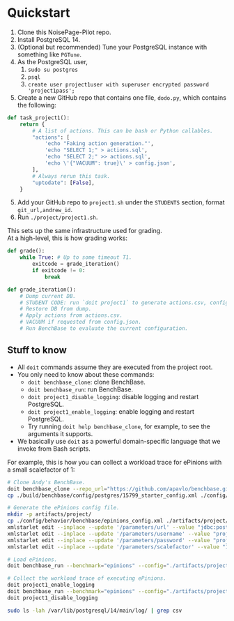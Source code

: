 # Quickstart

1. Clone this NoisePage-Pilot repo.
2. Install PostgreSQL 14.
3. (Optional but recommended) Tune your PostgreSQL instance with something like `PGTune`.
4. As the PostgreSQL user,
   1. `sudo su postgres`
   2. `psql`
   3. `create user project1user with superuser encrypted password 'project1pass';`
5. Create a new GitHub repo that contains one file, `dodo.py`, which contains the following:
```python
def task_project1():
    return {
        # A list of actions. This can be bash or Python callables.
        "actions": [
            'echo "Faking action generation."',
            'echo "SELECT 1;" > actions.sql',
            'echo "SELECT 2;" >> actions.sql',
            'echo \'{"VACUUM": true}\' > config.json',
        ],
        # Always rerun this task.
        "uptodate": [False],
    }
```
5. Add your GitHub repo to `project1.sh` under the `STUDENTS` section, format `git_url,andrew_id`.
6. Run `./project/project1.sh`.

This sets up the same infrastructure used for grading.  
At a high-level, this is how grading works:

```python
def grade():
    while True: # Up to some timeout T1.
        exitcode = grade_iteration()
        if exitcode != 0:
            break

def grade_iteration():
    # Dump current DB.
    # STUDENT CODE: run `doit project1` to generate actions.csv, config.json; up to another timeout T2.
    # Restore DB from dump.
    # Apply actions from actions.csv.
    # VACUUM if requested from config.json.
    # Run BenchBase to evaluate the current configuration.
```

## Stuff to know

- All `doit` commands assume they are executed from the project root.
- You only need to know about these commands:
    - `doit benchbase_clone`: clone BenchBase.
    - `doit benchbase_run`: run BenchBase.
    - `doit project1_disable_logging`: disable logging and restart PostgreSQL.
    - `doit project1_enable_logging`: enable logging and restart PostgreSQL.
    - Try running `doit help benchbase_clone`, for example, to see the arguments it supports.
- We basically use `doit` as a powerful domain-specific language that we invoke from Bash scripts.

For example, this is how you can collect a workload trace for ePinions with a small scalefactor of 1:

```bash
# Clone Andy's BenchBase.
doit benchbase_clone --repo_url="https://github.com/apavlo/benchbase.git" --branch_name="main"
cp ./build/benchbase/config/postgres/15799_starter_config.xml ./config/behavior/benchbase/epinions_config.xml

# Generate the ePinions config file.
mkdir -p artifacts/project/
cp ./config/behavior/benchbase/epinions_config.xml ./artifacts/project/epinions_config.xml
xmlstarlet edit --inplace --update '/parameters/url' --value "jdbc:postgresql://localhost:5432/project1db?preferQueryMode=extended" ./artifacts/project/epinions_config.xml
xmlstarlet edit --inplace --update '/parameters/username' --value "project1user" ./artifacts/project/epinions_config.xml
xmlstarlet edit --inplace --update '/parameters/password' --value "project1pass" ./artifacts/project/epinions_config.xml
xmlstarlet edit --inplace --update '/parameters/scalefactor' --value "1" ./artifacts/project/epinions_config.xml

# Load ePinions.
doit benchbase_run --benchmark="epinions" --config="./artifacts/project/epinions_config.xml" --args="--create=true --load=true"

# Collect the workload trace of executing ePinions.
doit project1_enable_logging
doit benchbase_run --benchmark="epinions" --config="./artifacts/project/epinions_config.xml" --args="--execute=true"
doit project1_disable_logging

sudo ls -lah /var/lib/postgresql/14/main/log/ | grep csv
```